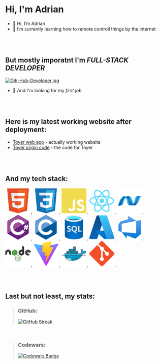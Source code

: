 

# Hi, I'm Adrian
- 👋 Hi, I’m Adrian
- 🌱 I’m currently learning how to remote controll things by the internet
<br />
<br />

## But mostly imporatnt I'm *FULL-STACK DEVELOPER*
[![Gih-Hub-Developer.jpg](https://i.postimg.cc/ZK3z8318/Gih-Hub-Developer.jpg)](https://postimg.cc/YhpPk420)
- 🔨 And I'm looking for my *first job*

<br />
<br />

## Here is my latest working website after deployment: 
- [Toyer web app](https://toyer.azurewebsites.net/) - actually working website
- [Toyer origin code](https://github.com/AdrianBajczyk/Toyer) - the code for Toyer

<br />
<br />

## And my tech stack:
<img src="https://github.com/devicons/devicon/blob/master/icons/html5/html5-original.svg" width=80 height=80>,
<img src="https://github.com/devicons/devicon/blob/master/icons/css3/css3-original.svg" width=80 height=80>,
<img src="https://github.com/devicons/devicon/blob/master/icons/javascript/javascript-plain.svg" width=80 height=80>,
<img src="https://github.com/devicons/devicon/blob/master/icons/react/react-original.svg" width=80 height=80>,
<img src="https://github.com/devicons/devicon/blob/master/icons/dot-net/dot-net-original.svg" width=80 height=80>,
<img src="https://github.com/devicons/devicon/blob/master/icons/csharp/csharp-original.svg" width=80 height=80>,
<img src="https://github.com/devicons/devicon/blob/master/icons/c/c-original.svg" width=80 height=80>,
<img src="https://github.com/devicons/devicon/blob/master/icons/azuresqldatabase/azuresqldatabase-original.svg" weight=80 height=80>,
<img src="https://github.com/devicons/devicon/blob/master/icons/azure/azure-original.svg" widh=80 height=80>,
<img src="https://github.com/devicons/devicon/blob/master/icons/azuredevops/azuredevops-original.svg" width=80 height=80>,
<img src="https://github.com/devicons/devicon/blob/master/icons/nodejs/nodejs-original-wordmark.svg" width=80 height=80>,
<img src="https://github.com/devicons/devicon/blob/master/icons/vitejs/vitejs-original.svg" width=80 height=80>,
<img src="https://github.com/devicons/devicon/blob/master/icons/docker/docker-original.svg" width=80 height=80>,
<img src="https://github.com/devicons/devicon/blob/master/icons/git/git-original.svg" width=80 height=80>,

<br />
<br />

## Last but not least, my stats:
>### GitHub:
>[![GitHub Streak](https://streak-stats.demolab.com?user=AdrianBajczyk&theme=transparent&border_radius=10&card_width=500)](https://git.io/streak-stats)
<br />

>### Codewars:
>[![Codewars Badge](https://www.codewars.com/users/AdrianBajczyk/badges/large)](https://www.codewars.com/users/AdrianBajczyk)

<br />
<br />
<!---
AdrianBajczyk/AdrianBajczyk is a ✨ special ✨ repository because its `README.md` (this file) appears on your GitHub profile.
You can click the Preview link to take a look at your changes.
--->
